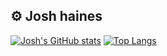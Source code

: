 ## ⚙️ Josh haines

[![Josh's GitHub stats](https://github-readme-stats.vercel.app/api?username=jdhaines&show_icons=true&theme=synthwave)](http://JoshHaines.com)
[![Top Langs](https://github-readme-stats.vercel.app/api/top-langs/?username=jdhaines&theme=synthwave&layout=compact)](http://JoshHaines.com)
<!--
**jdhaines/jdhaines** is a ✨ _special_ ✨ repository because its `README.md` (this file) appears on your GitHub profile.

Here are some ideas to get you started:

- 🔭 I’m currently working on ...
- 🌱 I’m currently learning ...
- 👯 I’m looking to collaborate on ...
- 🤔 I’m looking for help with ...
- 💬 Ask me about ...
- 📫 How to reach me: ...
- 😄 Pronouns: ...
- ⚡ Fun fact: ...
-->
